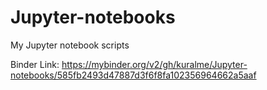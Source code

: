 # Jupyter-notebooks
My Jupyter notebook scripts

Binder Link:
https://mybinder.org/v2/gh/kuralme/Jupyter-notebooks/585fb2493d47887d3f6f8fa102356964662a5aaf
